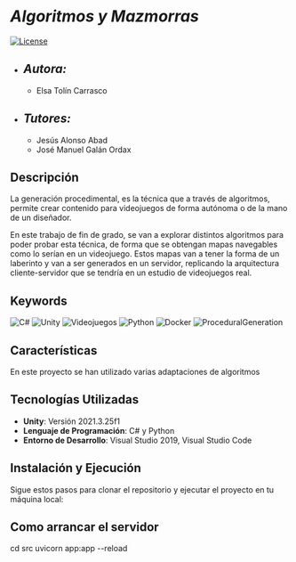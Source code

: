 # ***Algoritmos y Mazmorras***
[![License](https://img.shields.io/badge/License-Apache_2.0-blue.svg)](https://opensource.org/licenses/Apache-2.0)


+ ## ***Autora:***
    + Elsa Tolín Carrasco
+ ## ***Tutores:***
    + Jesús Alonso Abad
    + José Manuel Galán Ordax

## Descripción
La generación procedimental, es la técnica que a través de algoritmos, permite crear contenido para videojuegos de forma autónoma o de la mano de un diseñador. 

En este trabajo de fin de grado, se van a explorar distintos algoritmos para poder probar esta técnica, de forma que se obtengan mapas navegables como lo serían en un videojuego. Estos mapas van a tener la forma de un laberinto y van a ser generados en un servidor, replicando la arquitectura cliente-servidor que se tendría en un estudio de videojuegos real.

## Keywords

![C#](https://img.shields.io/badge/C_sharp-87F5F5?style=for-the-badge&logo=c&logoColor=black&labelColor=D8D8D8)
![Unity](https://img.shields.io/badge/Unity-87F5F5?style=for-the-badge&logo=unity&logoColor=black&labelColor=D8D8D8)
![Videojuegos](https://img.shields.io/badge/Videojuegos-87F5F5?style=for-the-badge&logo=unity&logoColor=black&labelColor=D8D8D8)
![Python](https://img.shields.io/badge/python-87F5F5?style=for-the-badge&logo=p&logoColor=black&labelColor=D8D8D8)
![Docker](https://img.shields.io/badge/docker-87F5F5?style=for-the-badge&logo=p&logoColor=black&labelColor=D8D8D8)
![ProceduralGeneration](https://img.shields.io/badge/procedural_generation-87F5F5?style=for-the-badge&logo=p&logoColor=black&labelColor=D8D8D8)


## Características

En este proyecto se han utilizado varias adaptaciones de algoritmos 

## Tecnologías Utilizadas

- **Unity**: Versión 2021.3.25f1
- **Lenguaje de Programación**: C# y Python
- **Entorno de Desarrollo**: Visual Studio 2019, Visual Studio Code

## Instalación y Ejecución

Sigue estos pasos para clonar el repositorio y ejecutar el proyecto en tu máquina local:

## Como arrancar el servidor

cd src
uvicorn app:app --reload

